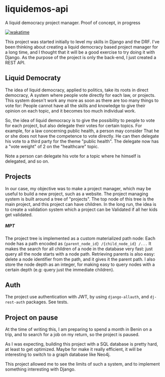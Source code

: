# liquidemos-api

A liquid democracy project manager. Proof of concept, in progress

[![wakatime](https://wakatime.com/badge/user/a13a649f-3dcf-4d43-9798-099e450a805e/project/243518d9-eb63-4a83-8cba-9dd98d188498.svg)](https://wakatime.com/badge/user/a13a649f-3dcf-4d43-9798-099e450a805e/project/243518d9-eb63-4a83-8cba-9dd98d188498)

This project was started initially to level my skills in Django and the DRF. I've been thinking about creating a liquid
democracy based project manager for a long time, and I thought that it will be a good exercise to try doing it with
Django. As the purpose of the project is only the back-end, I just created a REST API.

## Liquid Democraty

The idea of liquid democracy, applied to politics, take its roots in direct democracy, A system where people vote
directly for each law, or projects. This system doesn't work any more as soon as there are too many things to vote for:
People cannot have all the skills and knowledge to give their opinion on each topic, and it becomes too much individual
work.

So, the idea of liquid democracy is to give the possibility to people to vote for each project, but also delegate their
votes for certain topics. For example, for a law concerning public health, a person may consider That he or she does not
have the competence to vote directly. He can then delegate his vote to a third party for the theme "public health". The
delegate now has a "vote weight" of 2 on the "healthcare" topic.

Note a person can delegate his vote for a topic where he himself is delegated, and so on.

## Projects

In our case, my objective was to make a project manager, which may be useful to build a new project, such as a website.
The project managing system is built around a tree of "projects". The top node of this tree is the main project, and
this project can have children. In the long run, the idea is to create a validation system which a project can be
Validated if all her kids get validated.

##### MPT

The project tree is implemented as a custom materialized path node:
Each node has a path encoded as `{parent_node_id} /{child_node_id} /...`
It makes the search for all children of a node in the database very fast:
just query all the node starts with a node path. Retrieving parents is also easy: delete a node identifier from the
path, and it gives it the parent path. I also store the node depth as an integer, for making easy to query nodes with a
certain depth
(e.g: query just the immediate children).

## Auth

The project use authentication with JWT, by using `django-allauth`, and `dj-rest-auth` packages. See tests.

## Project on pause

At the time of writing this, I am preparing to spend a month in Benin on a trip, and to search for a job on my return,
so the project is paused.

As I was expecting, building this project with a SQL database is pretty hard, at least to get optimized. Maybe for make
it really efficient, it will be interesting to switch to a graph database like Neo4j.

This project allowed me to see the limits of such a system, and to implement something interesting with Django.